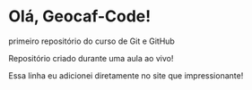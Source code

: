 # Olá, Geocaf-Code!
 primeiro repositório do curso de Git e GitHub 


 Repositório criado durante uma aula ao vivo!
 
 Essa linha eu adicionei diretamente no site  que impressionante!
